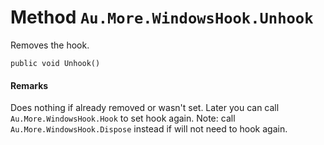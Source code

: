 # Method `Au.More.WindowsHook.Unhook`

Removes the hook.

```
public void Unhook()
```

#### Remarks

Does nothing if already removed or wasn't set. Later you can call `Au.More.WindowsHook.Hook` to set hook again. Note: call `Au.More.WindowsHook.Dispose` instead if will not need to hook again.
